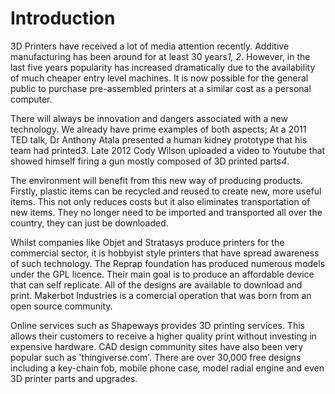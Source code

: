 Introduction
============

3D Printers have received a lot of media attention recently. Additive manufacturing has been around for at least 30 years<cite>1, 2</cite>. However, in the last five years popularity has increased dramatically due to the availability of much cheaper entry level machines. It is now possible for the general public to purchase pre-assembled printers at a similar cost as a personal computer.

There will always be innovation and dangers associated with a new technology. We already have prime examples of both aspects; At a 2011 TED talk, Dr Anthony Atala presented a human kidney prototype that his team had printed<cite>3</cite>. Late 2012 Cody Wilson uploaded a video to Youtube that showed himself firing a gun mostly composed of 3D printed parts<cite>4</cite>.

The environment will benefit from this new way of producing products. Firstly, plastic items can be recycled and reused to create new, more useful items. This not only reduces costs but it also eliminates transportation of new items. They no longer need to be imported and transported all over the country, they can just be downloaded.

Whilst companies like Objet and Stratasys produce printers for the commercial sector, it is hobbyist style printers that have spread awareness of such technology. The Reprap foundation has produced numerous models under the GPL licence. Their main goal is to produce an affordable device that can self replicate. All of the designs are available to download and print. Makerbot Industries is a comercial operation that was born from an open source community.

Online services such as Shapeways provides 3D printing services. This allows their customers to receive a higher quality print without investing in expensive hardware. CAD design community sites have also been very popular such as 'thingiverse.com'. There are over 30,000 free designs including a key-chain fob, mobile phone case, model radial engine and even 3D printer parts and upgrades.
